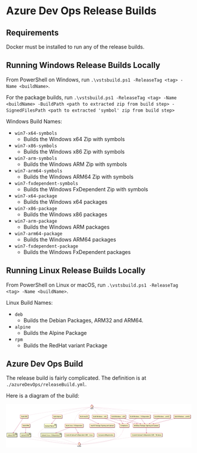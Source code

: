 # Azure Dev Ops Release Builds

## Requirements

Docker must be installed to run any of the release builds.

## Running Windows Release Builds Locally

From PowerShell on Windows, run `.\vstsbuild.ps1 -ReleaseTag <tag> -Name <buildName>`.

For the package builds, run `.\vstsbuild.ps1 -ReleaseTag <tag> -Name <buildName> -BuildPath <path to extracted zip from build step> -SignedFilesPath <path to extracted 'symbol' zip from build step>`

Windows Build Names:

* `win7-x64-symbols`
    * Builds the Windows x64 Zip with symbols
* `win7-x86-symbols`
    * Builds the Windows x86 Zip with symbols
* `win7-arm-symbols`
    * Builds the Windows ARM Zip with symbols
* `win7-arm64-symbols`
    * Builds the Windows ARM64 Zip with symbols
* `win7-fxdependent-symbols`
    * Builds the Windows FxDependent Zip with symbols
* `win7-x64-package`
    * Builds the Windows x64 packages
* `win7-x86-package`
    * Builds the Windows x86 packages
* `win7-arm-package`
    * Builds the Windows ARM packages
* `win7-arm64-package`
    * Builds the Windows ARM64 packages
* `win7-fxdependent-package`
    * Builds the Windows FxDependent packages

## Running Linux Release Builds Locally

From PowerShell on Linux or macOS, run `.\vstsbuild.ps1 -ReleaseTag <tag> -Name <buildName>`.

Linux Build Names:

* `deb`
    * Builds the Debian Packages, ARM32 and ARM64.
* `alpine`
    * Builds the Alpine Package
* `rpm`
    * Builds the RedHat variant Package

## Azure Dev Ops Build

The release build is fairly complicated.  The definition is at `./azureDevOps/releaseBuild.yml`.

Here is a diagram of the build:

[![Release Build diagram](azureDevOps/diagram.png)](azureDevOps/diagram.png)
